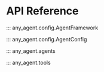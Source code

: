 # API Reference

::: any_agent.config.AgentFramework

::: any_agent.config.AgentConfig

::: any_agent.agents

::: any_agent.tools
